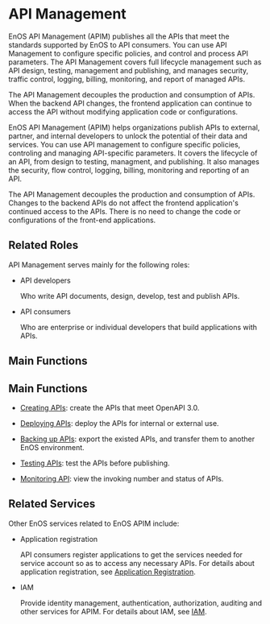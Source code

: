 # API Management
EnOS API Management (APIM) publishes all the APIs that meet the standards supported by EnOS to API consumers. You can use API Management to configure specific policies, and control and process API parameters. The API Management covers full lifecycle management such as API design, testing, management and publishing, and manages security, traffic control, logging, billing, monitoring, and report of managed APIs.

The API Management decouples the production and consumption of APIs. When the backend API changes, the frontend application can continue to access the API without modifying application code or configurations.

EnOS API Management (APIM) helps organizations publish APIs to external, partner, and internal developers to unlock the potential of their data and services. You can use API management to configure specific policies, controling and managing API-specific parameters. It covers the lifecycle of an API, from design to testing, managment, and publishing. It also manages the security, flow control, logging, billing, monitoring and reporting of an API.

The API Management decouples the production and consumption of APIs. Changes to the backend APIs do not affect the frontend application's continued access to the APIs. There is no need to change the code or configurations of the front-end applications.

## Related Roles
API Management serves mainly for the following roles:

- API developers

  Who write API documents, design, develop, test and publish APIs. 

- API consumers

  Who are enterprise or individual developers that build applications with APIs.

## Main Functions

## Main Functions
  
- [Creating APIs](creating_api): create the APIs that meet OpenAPI 3.0.

- [Deploying APIs](deploying_api): deploy the APIs for internal or external use.

- [Backing up APIs](exporting_api): export the existed APIs, and transfer them to another EnOS environment.

- [Testing APIs](testing_api): test the APIs before publishing.

- [Monitoring API](monitoring_api): view the invoking number and status of APIs.

## Related Services

Other EnOS services related to EnOS APIM include:

- Application registration

  API consumers register applications to get the services needed for service account so as to access any necessary APIs. For details about application registration, see [Application Registration](/docs/app-development/en/latest/app_dev_overview).

- IAM

  Provide identity management, authentication, authorization, auditing and other services for APIM. For details about IAM, see [IAM](/docs/iam/en/latest/iam_overview).



